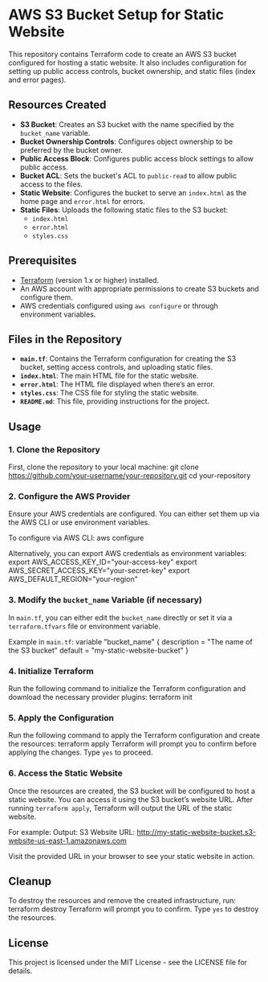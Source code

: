 # AWS S3 Bucket Setup for Static Website

This repository contains Terraform code to create an AWS S3 bucket configured for hosting a static website. It also includes configuration for setting up public access controls, bucket ownership, and static files (index and error pages).

## Resources Created
- **S3 Bucket**: Creates an S3 bucket with the name specified by the `bucket_name` variable.
- **Bucket Ownership Controls**: Configures object ownership to be preferred by the bucket owner.
- **Public Access Block**: Configures public access block settings to allow public access.
- **Bucket ACL**: Sets the bucket's ACL to `public-read` to allow public access to the files.
- **Static Website**: Configures the bucket to serve an `index.html` as the home page and `error.html` for errors.
- **Static Files**: Uploads the following static files to the S3 bucket:
  - `index.html`
  - `error.html`
  - `styles.css`

## Prerequisites
- [Terraform](https://www.terraform.io/downloads) (version 1.x or higher) installed.
- An AWS account with appropriate permissions to create S3 buckets and configure them.
- AWS credentials configured using `aws configure` or through environment variables.

## Files in the Repository
- **`main.tf`**: Contains the Terraform configuration for creating the S3 bucket, setting access controls, and uploading static files.
- **`index.html`**: The main HTML file for the static website.
- **`error.html`**: The HTML file displayed when there’s an error.
- **`styles.css`**: The CSS file for styling the static website.
- **`README.md`**: This file, providing instructions for the project.

## Usage

### 1. Clone the Repository
First, clone the repository to your local machine:
git clone https://github.com/your-username/your-repository.git
cd your-repository

### 2. Configure the AWS Provider
Ensure your AWS credentials are configured. You can either set them up via the AWS CLI or use environment variables.

To configure via AWS CLI:
aws configure

Alternatively, you can export AWS credentials as environment variables:
export AWS_ACCESS_KEY_ID="your-access-key"
export AWS_SECRET_ACCESS_KEY="your-secret-key"
export AWS_DEFAULT_REGION="your-region"

### 3. Modify the `bucket_name` Variable (if necessary)
In `main.tf`, you can either edit the `bucket_name` directly or set it via a `terraform.tfvars` file or environment variable.

Example in `main.tf`:
variable "bucket_name" {
  description = "The name of the S3 bucket"
  default     = "my-static-website-bucket"
}

### 4. Initialize Terraform
Run the following command to initialize the Terraform configuration and download the necessary provider plugins:
terraform init

### 5. Apply the Configuration
Run the following command to apply the Terraform configuration and create the resources:
terraform apply
Terraform will prompt you to confirm before applying the changes. Type `yes` to proceed.

### 6. Access the Static Website
Once the resources are created, the S3 bucket will be configured to host a static website. You can access it using the S3 bucket’s website URL. After running `terraform apply`, Terraform will output the URL of the static website.

For example:
Output:
S3 Website URL: http://my-static-website-bucket.s3-website-us-east-1.amazonaws.com

Visit the provided URL in your browser to see your static website in action.

## Cleanup

To destroy the resources and remove the created infrastructure, run:
terraform destroy
Terraform will prompt you to confirm. Type `yes` to destroy the resources.

## License
This project is licensed under the MIT License - see the LICENSE file for details.
